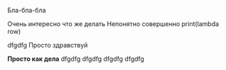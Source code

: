 Бла-бла-бла

Очень интересно что же делать
Непонятно совершенно
print(lambda row)








dfgdfg
Просто здравствуй

__Просто как дела__
dfgdfg
dfgdfg
dfgdfg
dfgdfg


